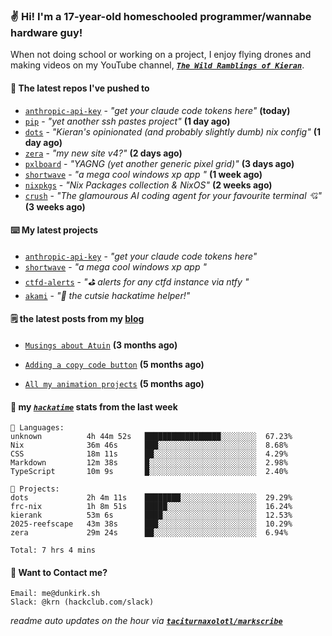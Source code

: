 ### ✌️ Hi! I'm a 17-year-old homeschooled programmer/wannabe hardware guy!

When not doing school or working on a project, I enjoy flying drones and making videos on my YouTube channel, [**_`The Wild Ramblings of Kieran`_**](https://youtube.com/@kieran.rambles).

#### 👷 The latest repos I've pushed to

- [`anthropic-api-key`](https://github.com/taciturnaxolotl/anthropic-api-key) - _"get your claude code tokens here"_ **(today)**
- [`pip`](https://github.com/taciturnaxolotl/pip) - _"yet another ssh pastes project"_ **(1 day ago)**
- [`dots`](https://github.com/taciturnaxolotl/dots) - _"Kieran's opinionated (and probably slightly dumb) nix config"_ **(1 day ago)**
- [`zera`](https://github.com/taciturnaxolotl/zera) - _"my new site v4?"_ **(2 days ago)**
- [`pxlboard`](https://github.com/taciturnaxolotl/pxlboard) - _"YAGNG (yet another generic pixel grid)"_ **(3 days ago)**
- [`shortwave`](https://github.com/taciturnaxolotl/shortwave) - _"a mega cool windows xp app "_ **(1 week ago)**
- [`nixpkgs`](https://github.com/NixOS/nixpkgs) - _"Nix Packages collection & NixOS"_ **(2 weeks ago)**
- [`crush`](https://github.com/charmbracelet/crush) - _"The glamourous AI coding agent for your favourite terminal 💘"_ **(3 weeks ago)**

#### ⌨️ My latest projects

- [`anthropic-api-key`](https://github.com/taciturnaxolotl/anthropic-api-key) - _"get your claude code tokens here"_
- [`shortwave`](https://github.com/taciturnaxolotl/shortwave) - _"a mega cool windows xp app "_
- [`ctfd-alerts`](https://github.com/taciturnaxolotl/ctfd-alerts) - _"⛳ alerts for any ctfd instance via ntfy "_
- [`akami`](https://github.com/taciturnaxolotl/akami) - _"🌷 the cutsie hackatime helper!"_

#### 🗒️ the latest posts from my [blog](https://dunkirk.sh)

- [`Musings about Atuin`](https://dunkirk.sh/blog/atuin/) **(3 months ago)**

- [`Adding a copy code button`](https://dunkirk.sh/blog/adding-a-copy-button/) **(5 months ago)**

- [`All my animation projects`](https://dunkirk.sh/blog/my-animations/) **(5 months ago)**



#### 📡 my [_`hackatime`_](https://waka.hackclub.com) stats from the last week

```text
💾 Languages:
unknown          4h 44m 52s   █████████████████░░░░░░░░  67.23%
Nix              36m 46s      ███░░░░░░░░░░░░░░░░░░░░░░  8.68%
CSS              18m 11s      ██░░░░░░░░░░░░░░░░░░░░░░░  4.29%
Markdown         12m 38s      █░░░░░░░░░░░░░░░░░░░░░░░░  2.98%
TypeScript       10m 9s       █░░░░░░░░░░░░░░░░░░░░░░░░  2.40%

💼 Projects:
dots             2h 4m 11s    ████████░░░░░░░░░░░░░░░░░  29.29%
frc-nix          1h 8m 51s    █████░░░░░░░░░░░░░░░░░░░░  16.24%
kierank          53m 6s       ████░░░░░░░░░░░░░░░░░░░░░  12.53%
2025-reefscape   43m 38s      ███░░░░░░░░░░░░░░░░░░░░░░  10.29%
zera             29m 24s      ██░░░░░░░░░░░░░░░░░░░░░░░  6.94%

Total: 7 hrs 4 mins
```

#### 📮 Want to Contact me?

```text
Email: me@dunkirk.sh
Slack: @krn (hackclub.com/slack)
```

_readme auto updates on the hour via [**`taciturnaxolotl/markscribe`**](https://github.com/taciturnaxolotl/markscribe)_
